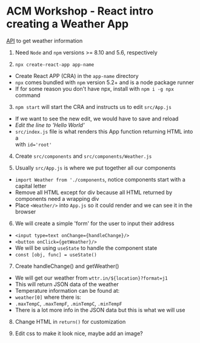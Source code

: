 # ACM Workshop - React intro creating a Weather App

[API](https://github.com/chubin/wttr.in/) to get weather information

1) Need `Node` and `npm` versions >= 8.10 and 5.6, respectively

2) `npx create-react-app app-name`

  - Create React APP (CRA) in the `app-name` directory
  - `npx` comes bundled with `npm` version 5.2+ and is a node package runner
  - If for some reason you don't have npx, install with `npm i -g npx` command

3) `npm start` will start the CRA and instructs us to edit `src/App.js`

  - If we want to see the new edit, we would have to save and reload
  - *Edit the line to 'Hello World'*
  - `src/index.js` file is what renders this App function returning HTML into a <div> with `id='root'`

4) Create `src/components` and `src/components/Weather.js`

5) Usually `src/App.js` is where we put together all our components
 
  - `import Weather from './components`, notice components start with a capital letter
  - Remove all HTML except for div because all HTML returned by components need a wrapping div
  - Place `<Weather/>` into `App.js` so it could render and we can see it in the browser

6) We will create a simple 'form' for the user to input their address
  - `<input type=text onChange={handleChange}/>`
  - `<button onClick={getWeather}/>`
  - We will be using `useState` to handle the component state
  - `const [obj, func] = useState()`

7) Create handleChange() and getWeather()

  - We will get our weather from `wttr.in/${location}?format=j1`
  - This will return JSON data of the weather
  - Temperature information can be found at:
  - `weather[0]` where there is:
  - `.maxTempC`, `.maxTempF`, `.minTempC`, `.minTempF` 
  - There is a lot more info in the JSON data but this is what we will use

8) Change HTML in `return()` for customization

9) Edit css to make it look nice, maybe add an image?
